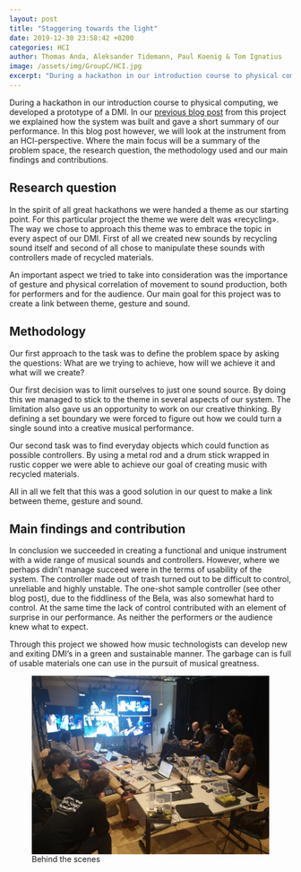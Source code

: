 ```yaml
---
layout: post
title: "Staggering towards the light"
date: 2019-12-30 23:58:42 +0200
categories: HCI
author: Thomas Anda, Aleksander Tidemann, Paul Koenig & Tom Ignatius
image: /assets/img/GroupC/HCI.jpg
excerpt: "During a hackathon in our introduction course to physical computing, we developed a prototype of a DMI. In our blog post from this project we explained how the system was built and gave a short summary of our performance. In this blog post however, we will look at the instrument from an HCI-perspective. Where the main focus will be a summary of the problem space, the research question, the methodology used and our main findings and contributions. "
---
```



During a hackathon in our introduction course to physical computing, we developed a prototype of a DMI. In our [previous blog post](https://mct-master.github.io/physical-computing/2019/10/22/GroupC-Physical-Computing-Day4.html) from this project we explained how the system was built and gave a short summary of our performance. In this blog post however, we will look at the instrument from an HCI-perspective. Where the main focus will be a summary of the problem space, the research question, the methodology used and our main findings and contributions. 

## Research question

In the spirit of all great hackathons we were handed a theme as our starting point. For this particular project the theme we were delt was «recycling». 
The way we chose to approach this theme was to embrace the topic in every aspect of our DMI. First of all we created new sounds by recycling sound itself and second of all chose to manipulate these sounds with controllers made of recycled materials.

An important aspect we tried to take into consideration was the importance of gesture and physical correlation of movement to sound production, both for performers and for the audience. Our main goal for this project was to create a link between theme, gesture and sound.

## Methodology

Our first approach to the task was to define the problem space by asking the questions: What are we trying to achieve, how will we achieve it and what will we create?

Our first decision was to limit ourselves to just one sound source. By doing this we managed to stick to the theme in several aspects of our system. The limitation also gave us an opportunity to work on our creative thinking. By defining a set boundary we were forced to figure out how we could turn a single sound into a creative musical performance.

Our second task was to find everyday objects which could function as possible controllers. By using a metal rod and a drum stick wrapped in rustic copper we were able to achieve our goal of creating music with recycled materials. 

All in all we felt that this was a good solution in our quest to make a link between theme, gesture and sound. 


## Main findings and contribution

In conclusion we succeeded in creating a functional and unique instrument with a wide range of musical sounds and controllers. However, where we perhaps didn’t manage succeed were in the terms of usability of the system. The controller made out of trash turned out to be difficult to control, unreliable and highly unstable. The one-shot sample controller (see other blog post), due to the fiddliness of the Bela, was also somewhat hard to control. At the same time the lack of control contributed with an element of surprise in our performance. As neither the performers or the audience knew what to expect.

Through this project we showed how music technologists can develop new and exiting DMI’s in a green and sustainable manner. The garbage can is full of usable materials one can use in the pursuit of musical greatness.

<figure>
 <img src="/assets/img/GroupC/HCI.jpg" align="center" alt="Behind the scenes"/>
 <figcaption>Behind the scenes</figcaption>
</figure>

